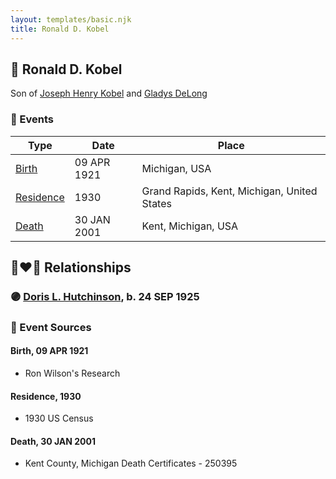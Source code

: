 ```yaml
---
layout: templates/basic.njk
title: Ronald D. Kobel
---
```

## 🔵 Ronald D. Kobel

Son of [Joseph Henry Kobel](/people/5/50400728) and [Gladys DeLong](/people/9/96793928)

### 📆 Events

Type | Date | Place
------ | ------ | ------
[Birth](#event-a401082f-c7bd-423c-bc24-1161f8d1b888) | 09 APR 1921 | Michigan, USA
[Residence](#event-098ef578-c442-4460-907f-60c4f4f8ce21) | 1930 | Grand Rapids, Kent, Michigan, United States
[Death](#event-499ff825-8997-4235-8e72-aabc1de7e2db) | 30 JAN 2001 | Kent, Michigan, USA

## 👩‍❤️‍👨 Relationships

### 🟣 [Doris L. Hutchinson](/people/3/36141248), b. 24 SEP 1925

### 📰 Event Sources

#### <a id="event-a401082f-c7bd-423c-bc24-1161f8d1b888"></a> Birth, 09 APR 1921
* Ron Wilson's Research

#### <a id="event-098ef578-c442-4460-907f-60c4f4f8ce21"></a> Residence, 1930
* 1930 US Census

#### <a id="event-499ff825-8997-4235-8e72-aabc1de7e2db"></a> Death, 30 JAN 2001
* Kent County, Michigan Death Certificates  - 250395